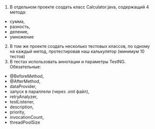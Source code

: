 1) В отдельном проекте создать класс Calculator.java, содержащий 4 метода:
- сумма, 
- разность, 
- деление, 
- умножение
2) В том же проекте создать несколько тестовых классов, по одному на каждый метод, протестировав наш калькулятор (минимум 10 тестов)
3) В тестах использовать аннотации и параметры TestNG. 
Обязательные: 
- @BeforeMethod, 
- @AfterMethod, 
- dataProvider, 
- запуск в параллели (через .xml файл), 
- retryAnalyzer, 
- testListener, 
- description, 
- priority, 
- invocationCount, 
- threadPoolSize